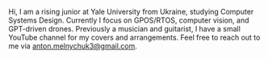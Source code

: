 Hi, I am a rising junior at Yale University from Ukraine, studying Computer Systems Design. Currently I focus on GPOS/RTOS, computer vision, and GPT-driven drones. Previously a musician and guitarist, I have a small YouTube channel for my covers and arrangements. Feel free to reach out to me via anton.melnychuk3@gmail.com.
